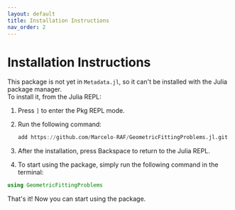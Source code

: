 ```yaml
---
layout: default
title: Installation Instructions
nav_order: 2
---
```


# Installation Instructions

This package is not yet in `Metadata.jl`, so it can't be installed with the Julia package manager.  
To install it, from the Julia REPL:

1. Press `]` to enter the Pkg REPL mode.
2. Run the following command:

   ```julia
   add https://github.com/Marcelo-RAF/GeometricFittingProblems.jl.git
   ```

3. After the installation, press Backspace to return to the Julia REPL.

4. To start using the package, simply run the following command in the terminal:

```julia
using GeometricFittingProblems
```

That's it! Now you can start using the package.
